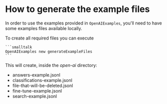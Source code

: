 # How to generate the example files

In order to use the examples provided in `OpenAIExamples`,
you'll need to have some examples files available locally.

To create all required files you can execute

    ```smalltalk
    OpenAIExamples new generateExampleFiles
    ```

This will create, inside the *open-ai* directory:

- answers-example.jsonl
- classifications-example.jsonl
- file-that-will-be-deleted.jsonl
- fine-tune-example.jsonl
- search-example.jsonl
